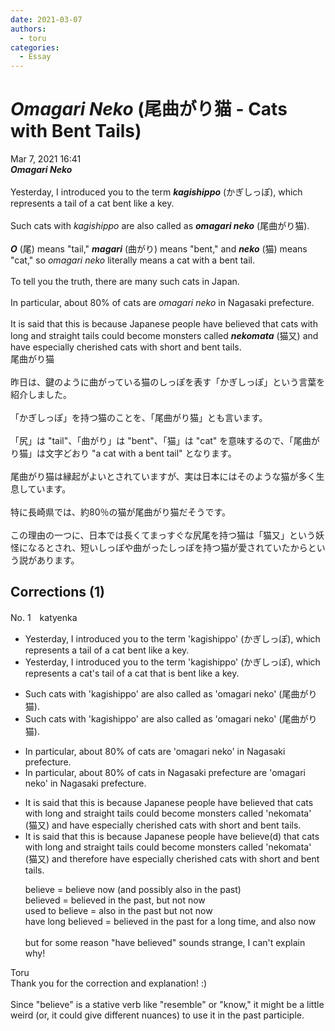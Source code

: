 ```yaml
---
date: 2021-03-07
authors:
  - toru
categories:
  - Essay
---
```


<h1 id="subject_show"><strong><em>Omagari Neko</strong></em> (尾曲がり猫 - Cats with Bent Tails)</h1>
<div class="date">Mar 7, 2021 16:41</div>
<div id="post"><div id="body_show_ori">
<strong><em>Omagari Neko</strong></em><br/><br/>Yesterday, I introduced you to the term <strong><em>kagishippo</em></strong> (かぎしっぽ), which represents a tail of a cat bent like a key.<br/><br/>Such cats with <em>kagishippo</em> are also called as <strong><em>omagari neko</em></strong> (尾曲がり猫).<br/><br/><strong><em>O</em></strong> (尾) means "tail," <strong><em>magari</em></strong> (曲がり) means "bent," and <strong><em>neko</em></strong> (猫) means "cat," so <em>omagari neko</em> literally means a cat with a bent tail.<br/><br/>To tell you the truth, there are many such cats in Japan.<br/><br/>In particular, about 80% of cats are <em>omagari neko</em> in Nagasaki prefecture.<br/><br/>It is said that this is because Japanese people have believed that cats with long and straight tails could become monsters called <strong><em>nekomata</em></strong> (猫又) and have especially cherished cats with short and bent tails.
</div></div>

<!-- more -->

<div id="post_ja"><div id="body_show_mo">
尾曲がり猫<br/><br/>昨日は、鍵のように曲がっている猫のしっぽを表す「かぎしっぽ」という言葉を紹介しました。<br/><br/>「かぎしっぽ」を持つ猫のことを、「尾曲がり猫」とも言います。<br/><br/>「尻」は "tail"、「曲がり」は "bent"、「猫」は "cat" を意味するので、「尾曲がり猫」は文字どおり "a cat with a bent tail" となります。<br/><br/>尾曲がり猫は縁起がよいとされていますが、実は日本にはそのような猫が多く生息しています。<br/><br/>特に長崎県では、約80％の猫が尾曲がり猫だそうです。<br/><br/>この理由の一つに、日本では長くてまっすぐな尻尾を持つ猫は「猫又」という妖怪になるとされ、短いしっぽや曲がったしっぽを持つ猫が愛されていたからという説があります。
</div></div>

## Corrections (1)
<div id="block"><div class="first_name"> No. 1　<span class="just_name">katyenka</span></div><div id="block2">
<ul class="correction_field">
<li class="incorrect">Yesterday, I introduced you to the term 'kagishippo' (かぎしっぽ), which represents a tail of a cat bent like a key.</li>
<li class="corrected correct">
Yesterday, I introduced you to the term 'kagishippo' (かぎしっぽ), which represents a <span class="f_blue">cat's</span> tail <span class="sline">of a cat</span> <span class="f_blue">that is</span> bent like a key.
</li>
</ul>
<ul class="correction_field">
<li class="incorrect">Such cats with 'kagishippo' are also called as 'omagari neko' (尾曲がり猫).</li>
<li class="corrected correct">
Such cats with 'kagishippo' are also called <span class="sline">as</span> 'omagari neko' (尾曲がり猫).
</li>
</ul>
<ul class="correction_field">
<li class="incorrect">In particular, about 80% of cats are 'omagari neko' in Nagasaki prefecture.</li>
<li class="corrected correct">
In particular, about 80% of cats <span class="f_blue">in Nagasaki prefecture</span> are 'omagari neko' <span class="sline">in Nagasaki prefecture</span>.
</li>
</ul>
<ul class="correction_field">
<li class="incorrect">It is said that this is because Japanese people have believed that cats with long and straight tails could become monsters called 'nekomata' (猫又) and have especially cherished cats with short and bent tails.</li>
<li class="corrected correct">
It is said that this is because Japanese people <span class="sline">have</span> believe(d) that cats with long and straight tails could become monsters called 'nekomata' (猫又) and <span class="f_blue">therefore</span> have especially cherished cats with short and bent tails.
<p class="correction_comment">believe = believe now (and possibly also in the past)<br/>believed = believed in the past, but not now<br/>used to believe = also in the past but not now<br/>have long believed = believed in the past for a long time, and also now<br/><br/>but for some reason "have believed" sounds strange, I can't explain why!</p>
</li>
</ul>
</div><div class="name"><span class="just_name">Toru</span><br>
Thank you for the correction and explanation! :)<br/><br/>Since "believe" is a stative verb like "resemble" or "know," it might be a little weird (or, it could give different nuances) to use it in the past participle.
</div>
</div>
